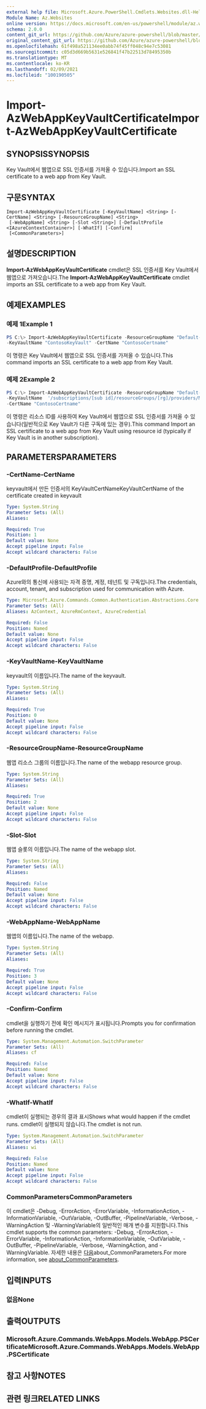 ```yaml
---
external help file: Microsoft.Azure.PowerShell.Cmdlets.Websites.dll-Help.xml
Module Name: Az.Websites
online version: https://docs.microsoft.com/en-us/powershell/module/az.websites/import-AzWebAppKeyVaultCertificate
schema: 2.0.0
content_git_url: https://github.com/Azure/azure-powershell/blob/master/src/Websites/Websites/help/Import-AzWebAppKeyVaultCertificate.md
original_content_git_url: https://github.com/Azure/azure-powershell/blob/master/src/Websites/Websites/help/Import-AzWebAppKeyVaultCertificate.md
ms.openlocfilehash: 61f498a521134ee0abb74f45ff048c94e7c53081
ms.sourcegitcommit: c05d3d669b5631e526841f47b22513d78495350b
ms.translationtype: MT
ms.contentlocale: ko-KR
ms.lasthandoff: 02/09/2021
ms.locfileid: "100190505"
---
```

# <span data-ttu-id="93ffd-101">Import-AzWebAppKeyVaultCertificate</span><span class="sxs-lookup"><span data-stu-id="93ffd-101">Import-AzWebAppKeyVaultCertificate</span></span>

## <span data-ttu-id="93ffd-102">SYNOPSIS</span><span class="sxs-lookup"><span data-stu-id="93ffd-102">SYNOPSIS</span></span>
<span data-ttu-id="93ffd-103">Key Vault에서 웹앱으로 SSL 인증서를 가져올 수 있습니다.</span><span class="sxs-lookup"><span data-stu-id="93ffd-103">Import an SSL certificate to a web app from Key Vault.</span></span>

## <span data-ttu-id="93ffd-104">구문</span><span class="sxs-lookup"><span data-stu-id="93ffd-104">SYNTAX</span></span>

```
Import-AzWebAppKeyVaultCertificate [-KeyVaultName] <String> [-CertName] <String> [-ResourceGroupName] <String>
 [-WebAppName] <String> [-Slot <String>] [-DefaultProfile <IAzureContextContainer>] [-WhatIf] [-Confirm]
 [<CommonParameters>]
```

## <span data-ttu-id="93ffd-105">설명</span><span class="sxs-lookup"><span data-stu-id="93ffd-105">DESCRIPTION</span></span>
<span data-ttu-id="93ffd-106">**Import-AzWebAppKeyVaultCertificate** cmdlet은 SSL 인증서를 Key Vault에서 웹앱으로 가져오습니다.</span><span class="sxs-lookup"><span data-stu-id="93ffd-106">The **Import-AzWebAppKeyVaultCertificate** cmdlet imports an SSL certificate to a web app from Key Vault.</span></span>

## <span data-ttu-id="93ffd-107">예제</span><span class="sxs-lookup"><span data-stu-id="93ffd-107">EXAMPLES</span></span>

### <span data-ttu-id="93ffd-108">예제 1</span><span class="sxs-lookup"><span data-stu-id="93ffd-108">Example 1</span></span>
```powershell
PS C:\> Import-AzWebAppKeyVaultCertificate -ResourceGroupName "Default-Web-WestUS" -Name "ContosoWebApp" 
-KeyVaultName "ContosoKeyVault" -CertName "ContosoCertname"
```

<span data-ttu-id="93ffd-109">이 명령은 Key Vault에서 웹앱으로 SSL 인증서를 가져올 수 있습니다.</span><span class="sxs-lookup"><span data-stu-id="93ffd-109">This command imports an SSL certificate to a web app from Key Vault.</span></span>

### <span data-ttu-id="93ffd-110">예제 2</span><span class="sxs-lookup"><span data-stu-id="93ffd-110">Example 2</span></span>
```powershell
PS C:\> Import-AzWebAppKeyVaultCertificate -ResourceGroupName "Default-Web-WestUS" -Name "ContosoWebApp" 
-KeyVaultName  '/subscriptions/[sub id]/resourceGroups/[rg]/providers/Microsoft.KeyVault/vaults/[vault name]' 
-CertName "ContosoCertname"
```

<span data-ttu-id="93ffd-111">이 명령은 리소스 ID를 사용하여 Key Vault에서 웹앱으로 SSL 인증서를 가져올 수 있습니다(일반적으로 Key Vault가 다른 구독에 있는 경우).</span><span class="sxs-lookup"><span data-stu-id="93ffd-111">This command Import an SSL certificate to a web app from Key Vault using resource id (typically if Key Vault is in another subscription).</span></span>

## <span data-ttu-id="93ffd-112">PARAMETERS</span><span class="sxs-lookup"><span data-stu-id="93ffd-112">PARAMETERS</span></span>

### <span data-ttu-id="93ffd-113">-CertName</span><span class="sxs-lookup"><span data-stu-id="93ffd-113">-CertName</span></span>
<span data-ttu-id="93ffd-114">keyvault에서 만든 인증서의 KeyVaultCertName</span><span class="sxs-lookup"><span data-stu-id="93ffd-114">KeyVaultCertName of the certificate created in keyvault</span></span>

```yaml
Type: System.String
Parameter Sets: (All)
Aliases:

Required: True
Position: 1
Default value: None
Accept pipeline input: False
Accept wildcard characters: False
```

### <span data-ttu-id="93ffd-115">-DefaultProfile</span><span class="sxs-lookup"><span data-stu-id="93ffd-115">-DefaultProfile</span></span>
<span data-ttu-id="93ffd-116">Azure와의 통신에 사용되는 자격 증명, 계정, 테넌트 및 구독입니다.</span><span class="sxs-lookup"><span data-stu-id="93ffd-116">The credentials, account, tenant, and subscription used for communication with Azure.</span></span>

```yaml
Type: Microsoft.Azure.Commands.Common.Authentication.Abstractions.Core.IAzureContextContainer
Parameter Sets: (All)
Aliases: AzContext, AzureRmContext, AzureCredential

Required: False
Position: Named
Default value: None
Accept pipeline input: False
Accept wildcard characters: False
```

### <span data-ttu-id="93ffd-117">-KeyVaultName</span><span class="sxs-lookup"><span data-stu-id="93ffd-117">-KeyVaultName</span></span>
<span data-ttu-id="93ffd-118">keyvault의 이름입니다.</span><span class="sxs-lookup"><span data-stu-id="93ffd-118">The name of the keyvault.</span></span>

```yaml
Type: System.String
Parameter Sets: (All)
Aliases:

Required: True
Position: 0
Default value: None
Accept pipeline input: False
Accept wildcard characters: False
```

### <span data-ttu-id="93ffd-119">-ResourceGroupName</span><span class="sxs-lookup"><span data-stu-id="93ffd-119">-ResourceGroupName</span></span>
<span data-ttu-id="93ffd-120">웹앱 리소스 그룹의 이름입니다.</span><span class="sxs-lookup"><span data-stu-id="93ffd-120">The name of the webapp resource group.</span></span>

```yaml
Type: System.String
Parameter Sets: (All)
Aliases:

Required: True
Position: 2
Default value: None
Accept pipeline input: False
Accept wildcard characters: False
```

### <span data-ttu-id="93ffd-121">-Slot</span><span class="sxs-lookup"><span data-stu-id="93ffd-121">-Slot</span></span>
<span data-ttu-id="93ffd-122">웹앱 슬롯의 이름입니다.</span><span class="sxs-lookup"><span data-stu-id="93ffd-122">The name of the webapp slot.</span></span>

```yaml
Type: System.String
Parameter Sets: (All)
Aliases:

Required: False
Position: Named
Default value: None
Accept pipeline input: False
Accept wildcard characters: False
```

### <span data-ttu-id="93ffd-123">-WebAppName</span><span class="sxs-lookup"><span data-stu-id="93ffd-123">-WebAppName</span></span>
<span data-ttu-id="93ffd-124">웹앱의 이름입니다.</span><span class="sxs-lookup"><span data-stu-id="93ffd-124">The name of the webapp.</span></span>

```yaml
Type: System.String
Parameter Sets: (All)
Aliases:

Required: True
Position: 3
Default value: None
Accept pipeline input: False
Accept wildcard characters: False
```

### <span data-ttu-id="93ffd-125">-Confirm</span><span class="sxs-lookup"><span data-stu-id="93ffd-125">-Confirm</span></span>
<span data-ttu-id="93ffd-126">cmdlet을 실행하기 전에 확인 메시지가 표시됩니다.</span><span class="sxs-lookup"><span data-stu-id="93ffd-126">Prompts you for confirmation before running the cmdlet.</span></span>

```yaml
Type: System.Management.Automation.SwitchParameter
Parameter Sets: (All)
Aliases: cf

Required: False
Position: Named
Default value: None
Accept pipeline input: False
Accept wildcard characters: False
```

### <span data-ttu-id="93ffd-127">-WhatIf</span><span class="sxs-lookup"><span data-stu-id="93ffd-127">-WhatIf</span></span>
<span data-ttu-id="93ffd-128">cmdlet이 실행되는 경우의 결과 표시</span><span class="sxs-lookup"><span data-stu-id="93ffd-128">Shows what would happen if the cmdlet runs.</span></span>
<span data-ttu-id="93ffd-129">cmdlet이 실행되지 않습니다.</span><span class="sxs-lookup"><span data-stu-id="93ffd-129">The cmdlet is not run.</span></span>

```yaml
Type: System.Management.Automation.SwitchParameter
Parameter Sets: (All)
Aliases: wi

Required: False
Position: Named
Default value: None
Accept pipeline input: False
Accept wildcard characters: False
```

### <span data-ttu-id="93ffd-130">CommonParameters</span><span class="sxs-lookup"><span data-stu-id="93ffd-130">CommonParameters</span></span>
<span data-ttu-id="93ffd-131">이 cmdlet은 -Debug, -ErrorAction, -ErrorVariable, -InformationAction, -InformationVariable, -OutVariable, -OutBuffer, -PipelineVariable, -Verbose, -WarningAction 및 -WarningVariable의 일반적인 매개 변수를 지원합니다.</span><span class="sxs-lookup"><span data-stu-id="93ffd-131">This cmdlet supports the common parameters: -Debug, -ErrorAction, -ErrorVariable, -InformationAction, -InformationVariable, -OutVariable, -OutBuffer, -PipelineVariable, -Verbose, -WarningAction, and -WarningVariable.</span></span> <span data-ttu-id="93ffd-132">자세한 내용은 [다음](http://go.microsoft.com/fwlink/?LinkID=113216)about_CommonParameters.</span><span class="sxs-lookup"><span data-stu-id="93ffd-132">For more information, see [about_CommonParameters](http://go.microsoft.com/fwlink/?LinkID=113216).</span></span>

## <span data-ttu-id="93ffd-133">입력</span><span class="sxs-lookup"><span data-stu-id="93ffd-133">INPUTS</span></span>

### <span data-ttu-id="93ffd-134">없음</span><span class="sxs-lookup"><span data-stu-id="93ffd-134">None</span></span>

## <span data-ttu-id="93ffd-135">출력</span><span class="sxs-lookup"><span data-stu-id="93ffd-135">OUTPUTS</span></span>

### <span data-ttu-id="93ffd-136">Microsoft.Azure.Commands.WebApps.Models.WebApp.PSCertificate</span><span class="sxs-lookup"><span data-stu-id="93ffd-136">Microsoft.Azure.Commands.WebApps.Models.WebApp.PSCertificate</span></span>

## <span data-ttu-id="93ffd-137">참고 사항</span><span class="sxs-lookup"><span data-stu-id="93ffd-137">NOTES</span></span>

## <span data-ttu-id="93ffd-138">관련 링크</span><span class="sxs-lookup"><span data-stu-id="93ffd-138">RELATED LINKS</span></span>
